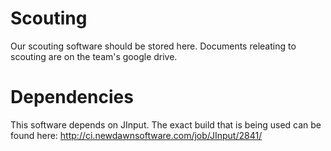 # Scouting
Our scouting software should be stored here. Documents releating to scouting are on the team's google drive.

# Dependencies
This software depends on JInput. The exact build that is being used can be found here: http://ci.newdawnsoftware.com/job/JInput/2841/

